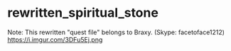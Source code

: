 # rewritten_spiritual_stone
Note: This rewritten "quest file" belongs to Braxy. (Skype: facetoface1212)
https://i.imgur.com/3DFu5Ej.png
